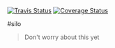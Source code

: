 [![Travis Status][trav_img]][trav_site]
[![Coverage Status][cov_img]][cov_site]

#silo
> Don't worry about this yet

[trav_img]: https://api.travis-ci.org/kenwheeler/silo.svg
[trav_site]: https://travis-ci.org/kenwheeler/silo
[cov_img]: https://img.shields.io/coveralls/kenwheeler/silo.svg
[cov_site]: https://coveralls.io/r/kenwheeler/silo